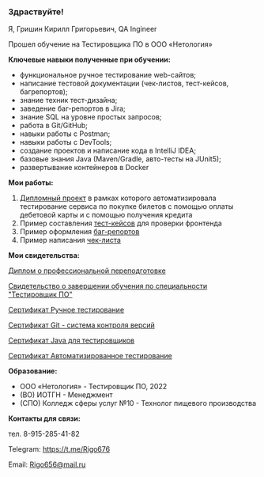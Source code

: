 ### Здраствуйте!

Я, Гришин Кирилл Григорьевич, QA Ingineer

Прошел обучение на Тестировщика ПО в ООО «Нетология»

**Ключевые навыки полученные при обучении:**

- функциональное ручное тестирование web-сайтов;
- написание тестовой документации (чек-листов, тест-кейсов, багрепортов);
- знание техник тест-дизайна;
- заведение баг-репортов в Jira;
- знание SQL на уровне простых запросов;
- работа в Git/GitHub;
- навыки работы c Postman;
- навыки работы с DevTools;
- создание проектов и написание кода в IntelliJ IDEA;
- базовые знания Java (Maven/Gradle, авто-тесты на JUnit5);
- развертывание контейнеров в Docker

**Мои работы:**

1) [Дипломный проект](https://github.com/Rigo656/Diplom-QA.git) в рамках которого автоматизировала тестирование сервиса по покупке билетов с помощью оплаты дебетовой карты и с помощью получения кредита
2) Пример составления [тест-кейсов](https://docs.google.com/spreadsheets/d/1FafKEIzj6WEFcY0IBKfHAcFC884LueVXfWellRf0QKQ/edit?usp=sharing) для проверки фронтенда
3) Пример оформления [баг-репортов](https://docs.google.com/spreadsheets/d/12meGjuId5Jc1oFN7YmK7p8sWQ4eseSbiSc8DbACq3XA/edit?usp=sharing)
4) Пример написания [чек-листа](https://docs.google.com/spreadsheets/d/1mmdsbrDRB2iTU2PLKo4PLUbRJ78zjgOPr9_0XdGq7OQ/edit?usp=sharing)

**Мои свидетельства:**

[Диплом о профессиональной переподготовке](https://disk.yandex.ru/d/XuiwcV2Y8xixLw)

[Свидетельство о завершении обучения по специальности "Тестировщик ПО"](https://disk.yandex.ru/i/n2JnN9QzcjtXIQ)

[Сертификат Ручное тестирование](https://disk.yandex.ru/i/hIgI6PZ7WK2oCg)

[Сертификат Git - система контроля версий](https://disk.yandex.ru/i/fu_2juxXdwiQig)

[Сертификат Java для тестировщиков](https://disk.yandex.ru/i/KnBK9aW-TsD6yg)

[Сертификат Автоматизированное тестирование](https://disk.yandex.ru/i/FeQalNQpkE5m_A)

**Образование:**

- ООО «Нетология» -
Тестировщик ПО, 2022
- (ВО) ИОТГН -
Менеджмент
- (СПО) Колледж сферы услуг №10 - Технолог пищевого производства 

**Контакты для связи:**

тел. 8-915-285-41-82

Telegram: https://t.me/Rigo676

Email: Rigo656@mail.ru
